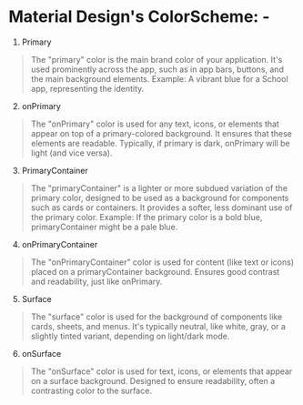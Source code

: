 # Material Design's ColorScheme: -
1. Primary
> The "primary" color is the main brand color of your application.
> It's used prominently across the app, such as in app bars, buttons, and the main background elements.
> Example: A vibrant blue for a School app, representing the identity.
2. onPrimary
> The "onPrimary" color is used for any text, icons, or elements that appear on top of a primary-colored background.
> It ensures that these elements are readable.
> Typically, if primary is dark, onPrimary will be light (and vice versa).
3. PrimaryContainer
> The "primaryContainer" is a lighter or more subdued variation of the primary color, designed to be used as a background for components such as cards or containers.
> It provides a softer, less dominant use of the primary color.
> Example: If the primary color is a bold blue, primaryContainer might be a pale blue.
4. onPrimaryContainer
> The "onPrimaryContainer" color is used for content (like text or icons) placed on a primaryContainer background.
> Ensures good contrast and readability, just like onPrimary.
5. Surface
> The "surface" color is used for the background of components like cards, sheets, and menus.
> It's typically neutral, like white, gray, or a slightly tinted variant, depending on light/dark mode.
6. onSurface
> The "onSurface" color is used for text, icons, or elements that appear on a surface background.
> Designed to ensure readability, often a contrasting color to the surface.

